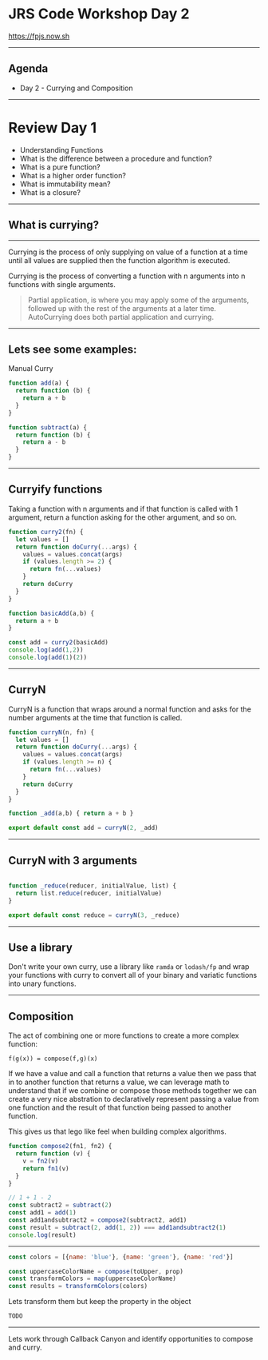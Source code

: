 # JRS Code Workshop Day 2

https://fpjs.now.sh

---

## Agenda

* Day 2 - Currying and Composition

---

# Review Day 1

* Understanding Functions
* What is the difference between a procedure and function?
* What is a pure function?
* What is a higher order function?
* What is immutability mean?
* What is a closure?

---

## What is currying?

---

Currying is the process of only supplying on value of a function at a time until 
all values are supplied then the function algorithm is executed. 

Currying is the process of converting a function with n arguments into n functions
with single arguments.

> Partial application, is where you may apply some of the arguments, followed up
with the rest of the arguments at a later time.
> AutoCurrying does both partial application and currying.

---

## Lets see some examples:

Manual Curry

```js
function add(a) {
  return function (b) {
    return a + b
  }
}
```

```js
function subtract(a) {
  return function (b) {
    return a - b
  } 
}
```

---

## Curryify functions

Taking a function with n arguments and if that function is called with 1 argument, 
return a function asking for the other argument, and so on.

```js
function curry2(fn) {
  let values = []
  return function doCurry(...args) {
    values = values.concat(args)
    if (values.length >= 2) {
      return fn(...values)
    }
    return doCurry
  }
}

function basicAdd(a,b) {
  return a + b
}

const add = curry2(basicAdd)
console.log(add(1,2))
console.log(add(1)(2))

```

---

## CurryN

CurryN is a function that wraps around a normal function and asks for the number
arguments at the time that function is called.

```js
function curryN(n, fn) {
  let values = []
  return function doCurry(...args) {
    values = values.concat(args)
    if (values.length >= n) {
      return fn(...values)
    }
    return doCurry
  }
}

function _add(a,b) { return a + b }

export default const add = curryN(2, _add)

```

---

## CurryN with 3 arguments

```js

function _reduce(reducer, initialValue, list) {
  return list.reduce(reducer, initialValue)
}

export default const reduce = curryN(3, _reduce)
```

---

## Use a library

Don't write your own curry, use a library like `ramda` or `lodash/fp` and
wrap your functions with curry to convert all of your binary and variatic 
functions into unary functions.

---

## Composition

The act of combining one or more functions to create a more complex function:

```
f(g(x)) = compose(f,g)(x)
```

If we have a value and call a function that returns a value then we pass that 
in to another function that returns a value, we can leverage math to understand 
that if we combine or compose those methods together we can create a very nice 
abstration to declaratively represent passing a value from one function and the 
result of that function being passed to another function.

This gives us that lego like feel when building complex algorithms.

```js
function compose2(fn1, fn2) {
  return function (v) {
    v = fn2(v)
    return fn1(v)
  }
}

// 1 + 1 - 2
const subtract2 = subtract(2)
const add1 = add(1)
const add1andsubtract2 = compose2(subtract2, add1)
const result = subtract(2, add(1, 2)) === add1andsubtract2(1)
console.log(result)
```

---



```js
const colors = [{name: 'blue'}, {name: 'green'}, {name: 'red'}]

const uppercaseColorName = compose(toUpper, prop)
const transformColors = map(uppercaseColorName)
const results = transformColors(colors)
```

Lets transform them but keep the property in the object

```js
TODO
```

---

Lets work through Callback Canyon and identify opportunities to compose and curry.





